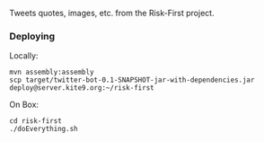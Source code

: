 Tweets quotes, images, etc. from the Risk-First project.

### Deploying

Locally:

```
mvn assembly:assembly
scp target/twitter-bot-0.1-SNAPSHOT-jar-with-dependencies.jar deploy@server.kite9.org:~/risk-first
```

On Box:

```
cd risk-first
./doEverything.sh
```